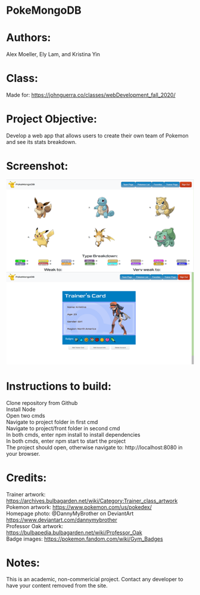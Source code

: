# PokeMongoDB
# Authors: 
Alex Moeller, Ely Lam, and Kristina Yin
# Class:
Made for: https://johnguerra.co/classes/webDevelopment_fall_2020/
# Project Objective: 
Develop a web app that allows users to create their own team of Pokemon and see its stats breakdown.
# Screenshot:
![screenshot](/front/public/images/ss.png)
![screenshot](/front/public/images/ss2.png)
# Instructions to build:
  Clone repository from Github\
  Install Node\
  Open two cmds\
  Navigate to project folder in first cmd\
  Navigate to project/front folder in second cmd\
  In both cmds, enter npm install to install dependencies\
  In both cmds, enter npm start to start the project\
  The project should open, otherwise navigate to: http://localhost:8080 in your browser.
# Credits: 
  Trainer artwork: https://archives.bulbagarden.net/wiki/Category:Trainer_class_artwork \
  Pokemon artwork: https://www.pokemon.com/us/pokedex/ \
  Homepage photo: @DannyMyBrother on DeviantArt https://www.deviantart.com/dannymybrother  \
  Professor Oak artwork: https://bulbapedia.bulbagarden.net/wiki/Professor_Oak \
  Badge images: https://pokemon.fandom.com/wiki/Gym_Badges
# Notes:
  This is an academic, non-commericial project. Contact any developer to have your content removed from the site.
